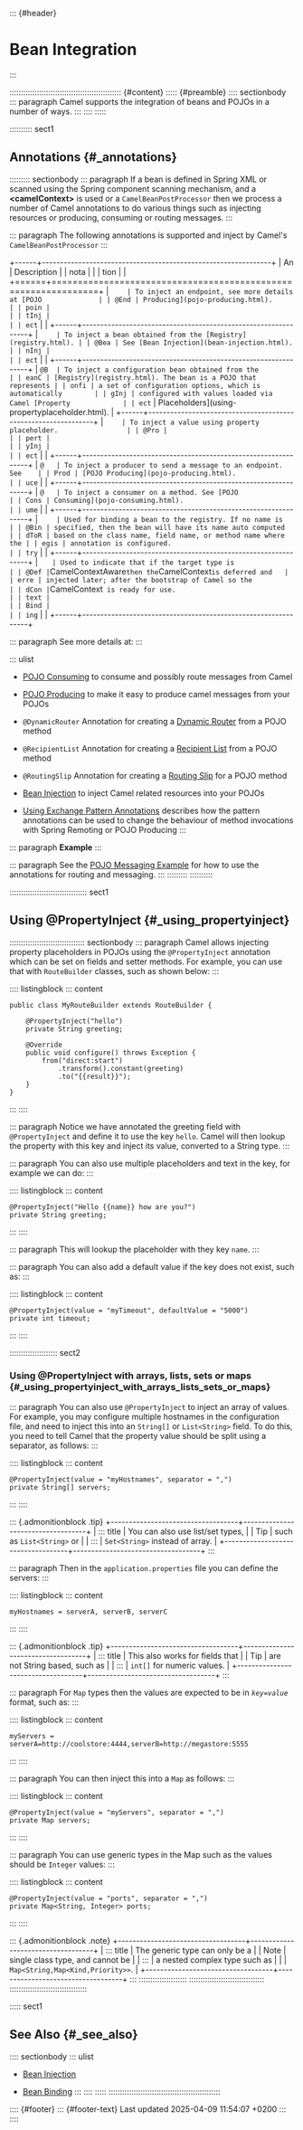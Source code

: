 ::: {#header}
# Bean Integration
:::

::::::::::::::::::::::::::::::::::::::::::::::::: {#content}
::::: {#preamble}
:::: sectionbody
::: paragraph
Camel supports the integration of beans and POJOs in a number of ways.
:::
::::
:::::

:::::::::: sect1
## Annotations {#_annotations}

::::::::: sectionbody
::: paragraph
If a bean is defined in Spring XML or scanned using the Spring component
scanning mechanism, and a **\<camelContext\>** is used or a
`CamelBeanPostProcessor` then we process a number of Camel annotations
to do various things such as injecting resources or producing, consuming
or routing messages.
:::

::: paragraph
The following annotations is supported and inject by Camel's
`CamelBeanPostProcessor`
:::

+------+---------------------------------------------------------------+
| An   | Description                                                   |
| nota |                                                               |
| tion |                                                               |
+======+===============================================================+
| `    | To inject an endpoint, see more details at [POJO              |
| @End | Producing](pojo-producing.html).                              |
| poin |                                                               |
| tInj |                                                               |
| ect` |                                                               |
+------+---------------------------------------------------------------+
| `    | To inject a bean obtained from the [Registry](registry.html). |
| @Bea | See [Bean Injection](bean-injection.html).                    |
| nInj |                                                               |
| ect` |                                                               |
+------+---------------------------------------------------------------+
| `@B  | To inject a configuration bean obtained from the              |
| eanC | [Registry](registry.html). The bean is a POJO that represents |
| onfi | a set of configuration options, which is automatically        |
| gInj | configured with values loaded via Camel [Property             |
| ect` | Placeholders](using-propertyplaceholder.html).                |
+------+---------------------------------------------------------------+
| `    | To inject a value using property placeholder.                 |
| @Pro |                                                               |
| pert |                                                               |
| yInj |                                                               |
| ect` |                                                               |
+------+---------------------------------------------------------------+
| `@   | To inject a producer to send a message to an endpoint. See    |
| Prod | [POJO Producing](pojo-producing.html).                        |
| uce` |                                                               |
+------+---------------------------------------------------------------+
| `@   | To inject a consumer on a method. See [POJO                   |
| Cons | Consuming](pojo-consuming.html).                              |
| ume` |                                                               |
+------+---------------------------------------------------------------+
| `    | Used for binding a bean to the registry. If no name is        |
| @Bin | specified, then the bean will have its name auto computed     |
| dToR | based on the class name, field name, or method name where the |
| egis | annotation is configured.                                     |
| try` |                                                               |
+------+---------------------------------------------------------------+
| `    | Used to indicate that if the target type is                   |
| @Def | `CamelContextAware` then the `CamelContext` is deferred and   |
| erre | injected later; after the bootstrap of Camel so the           |
| dCon | `CamelContext` is ready for use.                              |
| text |                                                               |
| Bind |                                                               |
| ing` |                                                               |
+------+---------------------------------------------------------------+

::: paragraph
See more details at:
:::

::: ulist
- [POJO Consuming](pojo-consuming.html) to consume and possibly route
  messages from Camel

- [POJO Producing](pojo-producing.html) to make it easy to produce camel
  messages from your POJOs

- `@DynamicRouter` Annotation for creating a [Dynamic
  Router](components:eips:dynamicRouter-eip.html) from a POJO method

- `@RecipientList` Annotation for creating a [Recipient
  List](components:eips:recipientList-eip.html) from a POJO method

- `@RoutingSlip` Annotation for creating a [Routing
  Slip](components:eips:routingSlip-eip.html) for a POJO method

- [Bean Injection](bean-injection.html) to inject Camel related
  resources into your POJOs

- [Using Exchange Pattern
  Annotations](using-exchange-pattern-annotations.html) describes how
  the pattern annotations can be used to change the behaviour of method
  invocations with Spring Remoting or POJO Producing
:::

::: paragraph
**Example**
:::

::: paragraph
See the [POJO Messaging
Example](https://github.com/apache/camel-examples/tree/main/pojo-messaging)
for how to use the annotations for routing and messaging.
:::
:::::::::
::::::::::

:::::::::::::::::::::::::::::::::: sect1
## Using \@PropertyInject {#_using_propertyinject}

::::::::::::::::::::::::::::::::: sectionbody
::: paragraph
Camel allows injecting property placeholders in POJOs using the
`@PropertyInject` annotation which can be set on fields and setter
methods. For example, you can use that with `RouteBuilder` classes, such
as shown below:
:::

:::: listingblock
::: content
``` highlight
public class MyRouteBuilder extends RouteBuilder {

    @PropertyInject("hello")
    private String greeting;

    @Override
    public void configure() throws Exception {
        from("direct:start")
            .transform().constant(greeting)
            .to("{{result}}");
    }
}
```
:::
::::

::: paragraph
Notice we have annotated the greeting field with `@PropertyInject` and
define it to use the key `hello`. Camel will then lookup the property
with this key and inject its value, converted to a String type.
:::

::: paragraph
You can also use multiple placeholders and text in the key, for example
we can do:
:::

:::: listingblock
::: content
``` highlight
@PropertyInject("Hello {{name}} how are you?")
private String greeting;
```
:::
::::

::: paragraph
This will lookup the placeholder with they key `name`.
:::

::: paragraph
You can also add a default value if the key does not exist, such as:
:::

:::: listingblock
::: content
``` highlight
@PropertyInject(value = "myTimeout", defaultValue = "5000")
private int timeout;
```
:::
::::

::::::::::::::::::::: sect2
### Using \@PropertyInject with arrays, lists, sets or maps {#_using_propertyinject_with_arrays_lists_sets_or_maps}

::: paragraph
You can also use `@PropertyInject` to inject an array of values. For
example, you may configure multiple hostnames in the configuration file,
and need to inject this into an `String[]` or `List<String>` field. To
do this, you need to tell Camel that the property value should be split
using a separator, as follows:
:::

:::: listingblock
::: content
``` highlight
@PropertyInject(value = "myHostnames", separator = ",")
private String[] servers;
```
:::
::::

::: {.admonitionblock .tip}
+-----------------------------------+-----------------------------------+
| ::: title                         | You can also use list/set types,  |
| Tip                               | such as `List<String>` or         |
| :::                               | `Set<String>` instead of array.   |
+-----------------------------------+-----------------------------------+
:::

::: paragraph
Then in the `application.properties` file you can define the servers:
:::

:::: listingblock
::: content
``` highlight
myHostnames = serverA, serverB, serverC
```
:::
::::

::: {.admonitionblock .tip}
+-----------------------------------+-----------------------------------+
| ::: title                         | This also works for fields that   |
| Tip                               | are not String based, such as     |
| :::                               | `int[]` for numeric values.       |
+-----------------------------------+-----------------------------------+
:::

::: paragraph
For `Map` types then the values are expected to be in *`key=value`*
format, such as:
:::

:::: listingblock
::: content
``` highlight
myServers = serverA=http://coolstore:4444,serverB=http://megastore:5555
```
:::
::::

::: paragraph
You can then inject this into a `Map` as follows:
:::

:::: listingblock
::: content
``` highlight
@PropertyInject(value = "myServers", separator = ",")
private Map servers;
```
:::
::::

::: paragraph
You can use generic types in the Map such as the values should be
`Integer` values:
:::

:::: listingblock
::: content
``` highlight
@PropertyInject(value = "ports", separator = ",")
private Map<String, Integer> ports;
```
:::
::::

::: {.admonitionblock .note}
+-----------------------------------+-----------------------------------+
| ::: title                         | The generic type can only be a    |
| Note                              | single class type, and cannot be  |
| :::                               | a nested complex type such as     |
|                                   | `Map<String,Map<Kind,Priority>>`. |
+-----------------------------------+-----------------------------------+
:::
:::::::::::::::::::::
:::::::::::::::::::::::::::::::::
::::::::::::::::::::::::::::::::::

::::: sect1
## See Also {#_see_also}

:::: sectionbody
::: ulist
- [Bean Injection](bean-injection.html)

- [Bean Binding](bean-binding.html)
:::
::::
:::::
:::::::::::::::::::::::::::::::::::::::::::::::::

:::: {#footer}
::: {#footer-text}
Last updated 2025-04-09 11:54:07 +0200
:::
::::
